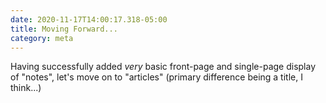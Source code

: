 ```yaml
---
date: 2020-11-17T14:00:17.318-05:00
title: Moving Forward...
category: meta
---
```

Having successfully added _very_ basic front-page and single-page display of "notes", let's move on to "articles" (primary difference being a title, I think...)
